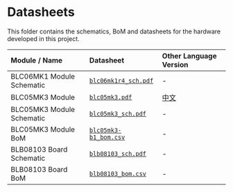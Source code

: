 # Datasheets

This folder contains the schematics, BoM and datasheets for the hardware developed in this project.

| Module / Name | Datasheet | Other Language Version |
|:------------- | :-------- | :--------------------- |
| BLC06MK1 Module Schematic | [`blc06mk1r4_sch.pdf`](blc06mk1r4_sch.pdf) | - |
| BLC05MK3 Module | [`blc05mk3.pdf`](blc05mk3.pdf) | [中文](blc05mk3.zh.pdf) |
| BLC05MK3 Module Schematic | [`blc05mk3_sch.pdf`](blc05mk3_sch.pdf) | - |
| BLC05MK3 Module BoM | [`blc05mk3-b1_bom.csv`](blc05mk3-b1_bom.csv) | - |
| BLB08103 Board Schematic | [`blb08103_sch.pdf`](blb08103_sch.pdf) | - |
| BLB08103 Board BoM | [`blb08103_bom.csv`](blb08103_bom.csv) | - |
